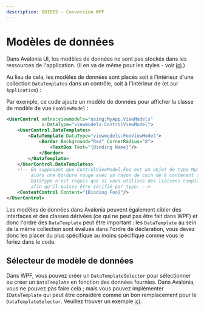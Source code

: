 ```yaml
---
description: GUIDES - Conversion WPF
---
```


# Modèles de données

Dans Avalonia UI, les modèles de données ne sont pas stockés dans les ressources de l'application. (Il en va de même pour les styles - voir [ici](styling).)

Au lieu de cela, les modèles de données sont placés soit à l'intérieur d'une collection `DataTemplates` dans un contrôle, soit à l'intérieur de (et sur `Application`) :

Par exemple, ce code ajoute un modèle de données pour afficher la classe de modèle de vue `FooViewModel` :

```xml
<UserControl xmlns:viewmodels="using:MyApp.ViewModels"
             x:DataType="viewmodels:ControlViewModel">
    <UserControl.DataTemplates>
        <DataTemplate DataType="viewmodels:FooViewModel">
            <Border Background="Red" CornerRadius="8">
                <TextBox Text="{Binding Name}"/>
            </Border>
        </DataTemplate>
    </UserControl.DataTemplates>
    <!-- En supposant que ControlViewModel.Foo est un objet de type MyApp.ViewModels.FooViewModel,
         alors une bordure rouge avec un rayon de coin de 8 contenant un TextBox sera affichée ici.
         DataType n'est requis que si vous utilisez des liaisons compilées,
         afin qu'il puisse être vérifié par type. -->
    <ContentControl Content="{Binding Foo}"/>
</UserControl>
```

Les modèles de données dans Avalonia peuvent également cibler des interfaces et des classes dérivées (ce qui ne peut pas être fait dans WPF) et donc l'ordre des `DataTemplate` peut être important : les `DataTemplate` au sein de la même collection sont évalués dans l'ordre de déclaration, vous devez donc les placer du plus spécifique au moins spécifique comme vous le feriez dans le code.

## Sélecteur de modèle de données

Dans WPF, vous pouvez créer un `DataTemplateSelector` pour sélectionner ou créer un `DataTemplate` en fonction des données fournies. Dans Avalonia, vous ne pouvez pas faire cela ; mais vous pouvez implémenter `IDataTemplate` qui peut être considéré comme un bon remplacement pour le `DataTemplateSelector`. Veuillez trouver un exemple [ici](https://github.com/AvaloniaUI/Avalonia.Samples/tree/main/src/Avalonia.Samples/DataTemplates/IDataTemplateSample).

<XpfAd/>
